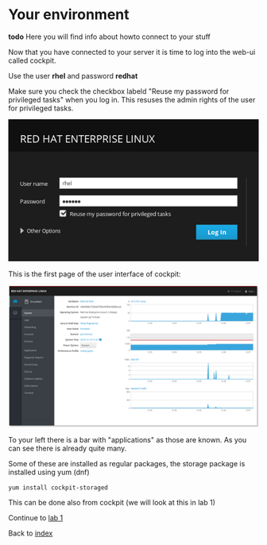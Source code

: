 # Your environment
**todo** Here you will find info about howto connect to your stuff

Now that you have connected to your server it is time to log into the web-ui called cockpit.

Use the user **rhel** and password **redhat**

Make sure you check the checkbox labeld "Reuse my password for privileged tasks" when you log in. This resuses the admin rights of the user for privileged tasks.

![login page of cockpit](images/login.png)

This is the first page of the user interface of cockpit:

![system user interface of cockpit](images/interface_system.png)

To your left there is a bar with "applications" as those are known. As you can see there is already quite many.

Some of these are installed as regular packages, the storage package is installed using yum (dnf)

```
yum install cockpit-storaged
```
This can be done also from cockpit (we will look at this in lab 1)

Continue to [lab 1](content/lab1.md)

Back to [index](../README.md)
